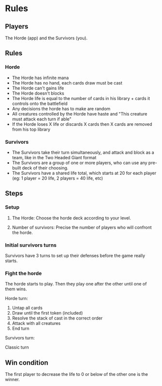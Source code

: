 # Rules

## Players 

The Horde (app) and the Survivors (you).

## Rules

### Horde

 * The Horde has infinite mana
 * The Horde has no hand, each cards draw must be cast
 * The Horde can't gains life
 * The Horde doesn't blocks
 * The Horde life is equal to the number of cards in his library + cards it controls onto the battlefield
 * Any decisions the horde has to make are random
 * All creatures controlled by the Horde have haste and "This creature must attack each turn if able"
 * If the Horde loses X life or discards X cards then X cards are removed from his top library
 
###  Survivors 
 
* The Survivors take their turn simultaneously, and attack and block as a team, like in the Two Headed Giant format
* The Survivors are a group of one or more players, who can use any pre-built deck of their choosing.
* The Survivors have a shared life total, which starts at 20 for each player (eg: 1 player = 20 life, 2 players = 40 life, etc)

## Steps

### Setup

1) The Horde:
Choose the horde deck according to your level.

2) Number of survivors:
Precise the number of players who will confront the horde.

### Initial survivors turns

Survivors have 3 turns to set up their defenses before the game really starts.

### Fight the horde

The horde starts to play. 
Then they play one after the other until one of them wins.

Horde turn:

1) Untap all cards
2) Draw until the first token (included)
3) Resolve the stack of cast in the correct order
4) Attack with all creatures
5) End turn

Survivors turn:

Classic turn

## Win condition

The first player to decrease the life to 0 or below of the other one is the winner.
